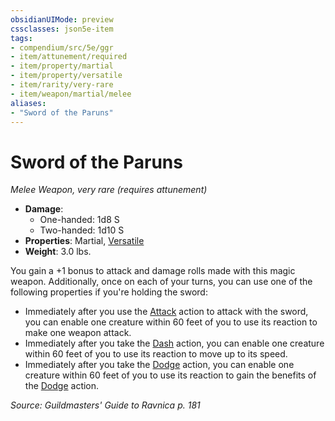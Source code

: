 ```yaml
---
obsidianUIMode: preview
cssclasses: json5e-item
tags:
- compendium/src/5e/ggr
- item/attunement/required
- item/property/martial
- item/property/versatile
- item/rarity/very-rare
- item/weapon/martial/melee
aliases: 
- "Sword of the Paruns"
---
```

# Sword of the Paruns
*Melee Weapon, very rare (requires attunement)*  

- **Damage**:
  - One-handed: 1d8 S
  - Two-handed: 1d10 S
- **Properties**: Martial, [Versatile](z_compendium/rules/item-properties.md#Versatile)
- **Weight**: 3.0 lbs.

You gain a +1 bonus to attack and damage rolls made with this magic weapon. Additionally, once on each of your turns, you can use one of the following properties if you're holding the sword:

- Immediately after you use the [Attack](z_compendium/rules/actions.md#Attack) action to attack with the sword, you can enable one creature within 60 feet of you to use its reaction to make one weapon attack.  
- Immediately after you take the [Dash](z_compendium/rules/actions.md#Dash) action, you can enable one creature within 60 feet of you to use its reaction to move up to its speed.  
- Immediately after you take the [Dodge](z_compendium/rules/actions.md#Dodge) action, you can enable one creature within 60 feet of you to use its reaction to gain the benefits of the [Dodge](z_compendium/rules/actions.md#Dodge) action.  

*Source: Guildmasters' Guide to Ravnica p. 181*